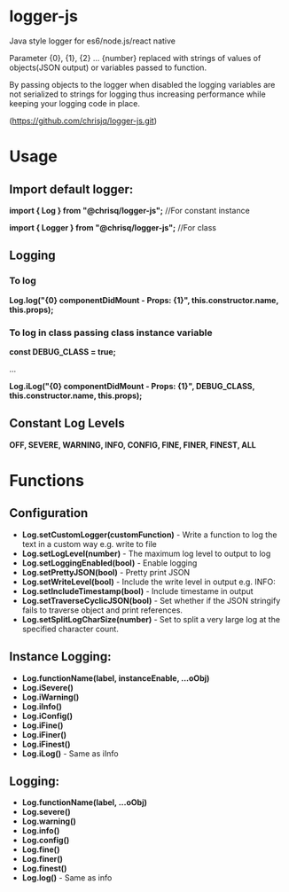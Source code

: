 # logger-js

Java style logger for es6/node.js/react native

Parameter {0}, {1}, {2} ... {number} replaced with strings of values of objects(JSON output) or variables passed to function.

By passing objects to the logger when disabled the logging variables are not serialized to strings for logging thus increasing performance while keeping your logging code in place.

(https://github.com/chrisjq/logger-js.git)

# Usage

## Import default logger:

**import { Log } from "@chrisq/logger-js";** //For constant instance

**import { Logger } from "@chrisq/logger-js";** //For class

## Logging

### To log

**Log.log("{0} componentDidMount - Props: {1}", this.constructor.name, this.props);**

### To log in class passing class instance variable

**const DEBUG_CLASS = true;**

...

**Log.iLog("{0} componentDidMount - Props: {1}", DEBUG_CLASS, this.constructor.name, this.props);**

## Constant Log Levels

**OFF, SEVERE, WARNING, INFO, CONFIG, FINE, FINER, FINEST, ALL**

# Functions

## Configuration

- **Log.setCustomLogger(customFunction)** - Write a function to log the text in a custom way e.g. write to file
- **Log.setLogLevel(number)** - The maximum log level to output to log
- **Log.setLoggingEnabled(bool)** - Enable logging
- **Log.setPrettyJSON(bool)** - Pretty print JSON
- **Log.setWriteLevel(bool)** - Include the write level in output e.g. INFO:
- **Log.setIncludeTimestamp(bool)** - Include timestame in output
- **Log.setTraverseCyclicJSON(bool)** - Set whether if the JSON stringify fails to traverse object and print references.
- **Log.setSplitLogCharSize(number)** - Set to split a very large log at the specified character count.

## Instance Logging:

- **Log.functionName(label, instanceEnable, ...oObj)**
- **Log.iSevere()**
- **Log.iWarning()**
- **Log.iInfo()**
- **Log.iConfig()**
- **Log.iFine()**
- **Log.iFiner()**
- **Log.iFinest()**
- **Log.iLog()** - Same as iInfo

## Logging:

- **Log.functionName(label, ...oObj)**
- **Log.severe()**
- **Log.warning()**
- **Log.info()**
- **Log.config()**
- **Log.fine()**
- **Log.finer()**
- **Log.finest()**
- **Log.log()** - Same as info
